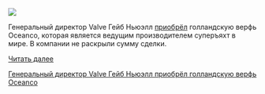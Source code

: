 <!--2025-08-02 14:40:22-->
<div class="yb">
  <div class="rss habr"><img src="https://habrastorage.org/getpro/habr/upload_files/d58/cac/bf2/d58cacbf23b1e36a8e50fd15f527e424.png" /><p>Генеральный директор Valve Гейб Ньюэлл <a href="https://www.oceancoyacht.com/new-chapter-gabe-newell/" rel="noopener noreferrer nofollow">приобрёл</a> голландскую верфь Oceanco, которая является ведущим производителем суперъяхт в мире. В компании не раскрыли сумму сделки.</p> <a href="https://habr.com/ru/articles/933448/#habracut">Читать далее</a> <p class="titl"><a href="https://habr.com/ru/news/933448/?utm_source=habrahabr&utm_medium=rss&utm_campaign=933448">Генеральный директор Valve Гейб Ньюэлл приобрёл голландскую верфь Oceanco</a></p></div>
</div>
